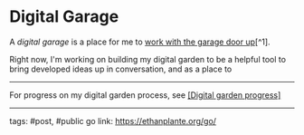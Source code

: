 # Digital Garage
A *digital garage* is a place for me to [work with the garage door up](https://notes.andymatuschak.org/z21cgR9K3UcQ5a7yPsj2RUim3oM2TzdBByZu)[^1].

Right now, I'm working on building my digital garden to be a helpful tool to bring developed ideas up in conversation, and as a place to 

---
For progress on my digital garden process, see [[Digital garden progress]](https://ethanplante.org/go/garden-progress)



---
tags: #post, #public 
go link: https://ethanplante.org/go/